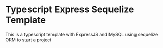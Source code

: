 # Typescript Express Sequelize Template
This is a typescript template with ExpressJS and MySQL using sequelize ORM to start a project
